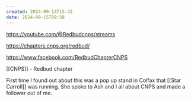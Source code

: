 ```yaml
---
created: 2024-09-14T15:42
date: 2024-09-15T09:58
---
```

https://youtube.com/@Redbudcnps/streams

https://chapters.cnps.org/redbud/

https://www.facebook.com/RedbudChapterCNPS

[[CNPS]] - Redbud chapter

First time I found out about this was a pop up stand in Colfax that [[Star Carroll]] was running. She spoke to Ash and I all about CNPS and made a follower out of me. 